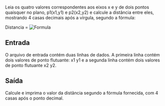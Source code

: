 Leia os quatro valores correspondentes aos eixos x e y de dois pontos quaisquer no plano, p1(x1,y1) e p2(x2,y2) e calcule a distância entre eles, mostrando 4 casas decimais após a vírgula, segundo a fórmula:

Distancia = ![Formula](https://resources.urionlinejudge.com.br/gallery/images/problems/UOJ_1015.png)

## Entrada
O arquivo de entrada contém duas linhas de dados. A primeira linha contém dois valores de ponto flutuante: x1 y1 e a segunda linha contém dois valores de ponto flutuante x2 y2.

## Saída
Calcule e imprima o valor da distância segundo a fórmula fornecida, com 4 casas após o ponto decimal.